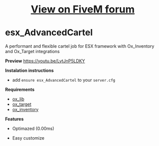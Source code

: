 # <div align='center'><h3><a href='https://forum.cfx.re/t/free-advanced-cartel-job-v1-1-ox-lib-ox-target-ox-inventory/5146687'>View on FiveM forum</a></h3></div>

# esx_AdvancedCartel
A performant and flexible cartel job for ESX framework with Ox_Inventory and Ox_Target integrations

**Preview**
https://youtu.be/LytJnP5LDKY

**Instalation instructions**
* add `ensure esx_AdvancedCartel` to your `server.cfg`

**Requirements**
* [ox_lib](https://github.com/overextended/ox_lib/releases)
* [ox_target](https://github.com/overextended/ox_target/releases)
* [ox_inventory](https://github.com/overextended/ox_inventory/releases)

**Features**
* Optimazed (0.00ms)

* Easy customize
